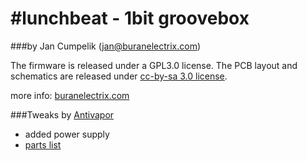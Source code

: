 #lunchbeat - 1bit groovebox
===================================================================
###by Jan Cumpelik (jan@buranelectrix.com)

The firmware is released under a GPL3.0 license.
The PCB layout and schematics are released under [cc-by-sa 3.0 license](http://creativecommons.org/licenses/by-sa/3.0/).

more info: [buranelectrix.com](http://buranelectrix.com)

###Tweaks by [Antivapor](https://github.com/antivapor)

- added power supply
- [parts list](https://docs.google.com/spreadsheet/ccc?key=0Ag2wE3s5FFDvdGZsRUFvTjZVSXh1MTJwTXhWOGJKZWc)